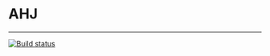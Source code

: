 # AHJ
___

[![Build status](https://ci.appveyor.com/api/projects/status/y3be43dyistevdu5?svg=true)](https://ci.appveyor.com/project/theart84/ahj-helpdesk-frontend)
